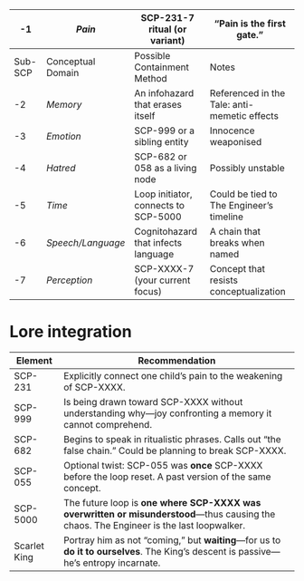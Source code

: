 
| -1      | _Pain_            | SCP-231-7 ritual (or variant)        | “Pain is the first gate.”                    |
| ------- | ----------------- | ------------------------------------ | -------------------------------------------- |
| Sub-SCP | Conceptual Domain | Possible Containment Method          | Notes                                        |
| -2      | _Memory_          | An infohazard that erases itself     | Referenced in the Tale: anti-memetic effects |
| -3      | _Emotion_         | SCP-999 or a sibling entity          | Innocence weaponised                         |
| -4      | _Hatred_          | SCP-682 or 058 as a living node      | Possibly unstable                            |
| -5      | _Time_            | Loop initiator, connects to SCP-5000 | Could be tied to The Engineer’s timeline     |
| -6      | _Speech/Language_ | Cognitohazard that infects language  | A chain that breaks when named               |
| -7      | _Perception_      | SCP-XXXX-7 (your current focus)      | Concept that resists conceptualization       |

# **Lore integration**

| Element      | Recommendation                                                                                                                          |
| ------------ | --------------------------------------------------------------------------------------------------------------------------------------- |
| SCP-231      | Explicitly connect one child’s pain to the weakening of SCP-XXXX.                                                                       |
| SCP-999      | Is being drawn toward SCP-XXXX without understanding why—joy confronting a memory it cannot comprehend.                                 |
| SCP-682      | Begins to speak in ritualistic phrases. Calls out “the false chain.” Could be planning to break SCP-XXXX.                               |
| SCP-055      | Optional twist: SCP-055 was **once** SCP-XXXX before the loop reset. A past version of the same concept.                                |
| SCP-5000     | The future loop is **one where SCP-XXXX was overwritten or misunderstood**—thus causing the chaos. The Engineer is the last loopwalker. |
| Scarlet King | Portray him as not “coming,” but **waiting**—for us to **do it to ourselves**. The King’s descent is passive—he’s entropy incarnate.    |
